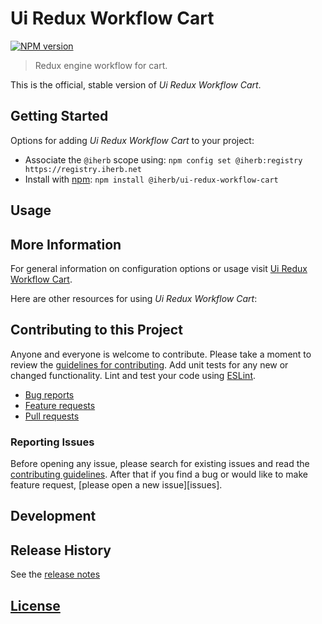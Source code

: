 # Ui Redux Workflow Cart

 [![NPM version][npm-image]][npm-url]

> Redux engine workflow for cart.

This is the official, stable version of _Ui Redux Workflow Cart_.

## Getting Started

Options for adding _Ui Redux Workflow Cart_ to your project:

- Associate the `@iherb` scope using: `npm config set @iherb:registry https://registry.iherb.net`
- Install with [npm](https://npmjs.org/): `npm install @iherb/ui-redux-workflow-cart`

## Usage

## More Information

For general information on configuration options or usage visit [Ui Redux Workflow Cart]().

Here are other resources for using _Ui Redux Workflow Cart_:

## Contributing to this Project

Anyone and everyone is welcome to contribute. Please take a moment to review the [guidelines for contributing](CONTRIBUTING.md). Add unit tests for any new or changed functionality. Lint and test your code using [ESLint][eslint-www].

- [Bug reports](CONTRIBUTING.md#bugs)
- [Feature requests](CONTRIBUTING.md#features)
- [Pull requests](CONTRIBUTING.md#pull-requests)

### Reporting Issues

Before opening any issue, please search for existing issues and read the [contributing guidelines](CONTRIBUTING.md). After that if you find a bug or would like to make feature request, [please open a new issue][issues].

## Development

## Release History

See the [release notes](CHANGELOG.md)

## [License](LICENSE.md)

[eslint-www]: http://www.eslint.org
[npm-url]: https://npm.iherb.net/package/@iherb/ui-redux-workflow-cart
[npm-image]: https://shields.iherb.net/npm/v/@iherb/ui-redux-workflow-cart.svg
